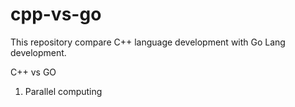 # cpp-vs-go

This repository compare C++ language development with Go Lang development.

C++ vs GO

1. Parallel computing

